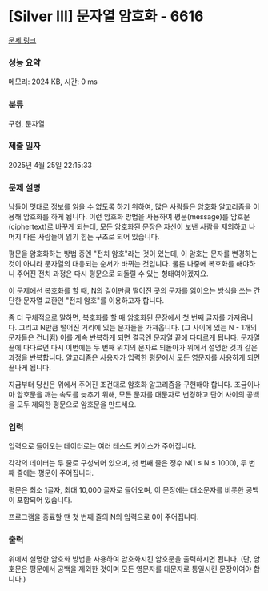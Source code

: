 # [Silver III] 문자열 암호화 - 6616 

[문제 링크](https://www.acmicpc.net/problem/6616) 

### 성능 요약

메모리: 2024 KB, 시간: 0 ms

### 분류

구현, 문자열

### 제출 일자

2025년 4월 25일 22:15:33

### 문제 설명

<p>남들이 멋대로 정보를 읽을 수 없도록 하기 위하여, 많은 사람들은 암호화 알고리즘을 이용해 암호화를 하게 됩니다. 이런 암호화 방법을 사용하여 평문(message)를 암호문(ciphertext)로 바꾸게 되는데, 모든 암호화된 문장은 자신이 보낸 사람을 제외하고 나머지 다른 사람들이 읽기 힘든 구조로 되어 있습니다.</p>

<p>평문을 암호화하는 방법 중엔 "전치 암호"라는 것이 있는데, 이 암호는 문자를 변경하는 것이 아니라 문자열의 대응되는 순서가 바뀌는 것입니다. 물론 나중에 복호화를 해야하니 주어진 전치 과정은 다시 평문으로 되돌릴 수 있는 형태여야겠지요.</p>

<p>이 문제에선 복호화를 할 때, N의 길이만큼 떨어진 곳의 문자를 읽어오는 방식을 쓰는 간단한 문자열 교환인 "전치 암호"를 이용하고자 합니다.</p>

<p>좀 더 구체적으로 말하면, 복호화를 할 때 암호화된 문장에서 첫 번째 글자를 가져옵니다. 그리고 N만큼 떨어진 거리에 있는 문자들을 가져옵니다. (그 사이에 있는 N - 1개의 문자들은 건너뜀) 이를 계속 반복하게 되면 결국엔 문자열 끝에 다다르게 됩니다. 문자열 끝에 다다르면 다시 이번에는 두 번째 위치의 문자로 되돌아가 위에서 설명한 것과 같은 과정을 반복합니다. 알고리즘은 사용자가 입력한 평문에서 모든 영문자를 사용하게 되면 끝나게 됩니다.</p>

<p>지금부터 당신은 위에서 주어진 조건대로 암호화 알고리즘을 구현해야 합니다. 조금이나마 암호문을 깨는 속도를 늦추기 위해, 모든 문자를 대문자로 변경하고 단어 사이의 공백을 모두 제외한 평문으로 암호문을 만드세요.</p>

### 입력 

 <p>입력으로 들어오는 데이터로는 여러 테스트 케이스가 주어집니다.</p>

<p>각각의 데이터는 두 줄로 구성되어 있으며, 첫 번째 줄은 정수 N(1 ≤ N ≤ 1000), 두 번째 줄에는 평문이 주어집니다.</p>

<p>평문은 최소 1글자, 최대 10,000 글자로 들어오며, 이 문장에는 대소문자를 비롯한 공백이 포함되어 있습니다.</p>

<p>프로그램을 종료할 땐 첫 번째 줄의 N의 입력으로 0이 주어집니다.</p>

### 출력 

 <p>위에서 설명한 암호화 방법을 사용하여 암호화시킨 암호문을 출력하시면 됩니다. (단, 암호문은 평문에서 공백을 제외한 것이며 모든 영문자를 대문자로 통일시킨 문장이여야 합니다.)</p>

